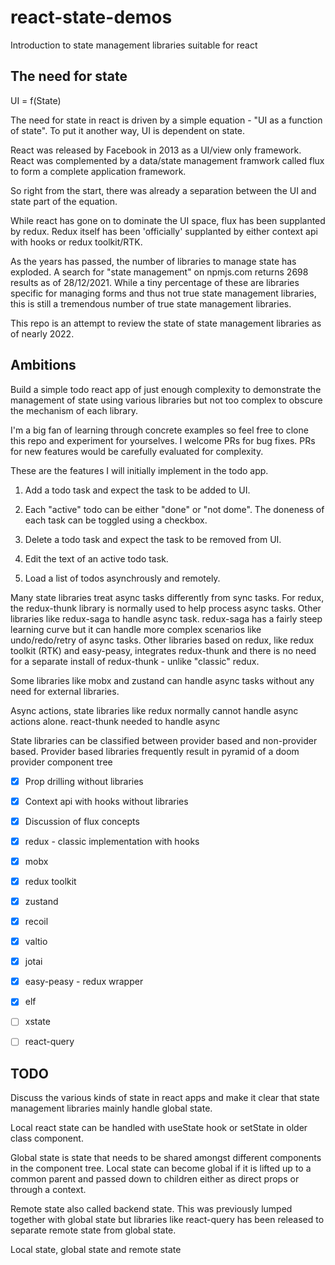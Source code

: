 # react-state-demos

Introduction to state management libraries suitable for react

## The need for state

UI = f(State)

The need for state in react is driven by a simple equation - "UI as a function of state". To put it another way, UI is dependent on state.

React was released by Facebook in 2013 as a UI/view only framework.
React was complemented by a data/state management framwork called flux to form a complete application framework.

So right from the start, there was already a separation between the UI and state part of the equation.

While react has gone on to dominate the UI space, flux has been supplanted by redux. Redux itself has been 'officially' supplanted by either context api with hooks or redux toolkit/RTK.

As the years has passed, the number of libraries to manage state has exploded. A search for "state management" on npmjs.com returns 2698 results as of 28/12/2021.
While a tiny percentage of these are libraries specific for managing forms and thus not true state management libraries, this is still a tremendous number of true state management libraries.

This repo is an attempt to review the state of state management libraries as of nearly 2022.

## Ambitions

Build a simple todo react app of just enough complexity to demonstrate the management of state using various libraries but not too complex to obscure the mechanism of each library.

I'm a big fan of learning through concrete examples so feel free to clone this repo and experiment for yourselves. I welcome PRs for bug fixes. PRs for new features would be carefully evaluated for complexity.

These are the features I will initially implement in the todo app.

1. Add a todo task and expect the task to be added to UI.

2. Each "active" todo can be either "done" or "not dome". The doneness of each task can be toggled using a checkbox.

3. Delete a todo task and expect the task to be removed from UI.

4. Edit the text of an active todo task.

5. Load a list of todos asynchrously and remotely.

Many state libraries treat async tasks differently from sync tasks. For redux, the redux-thunk library is normally used to help process async tasks. Other libraries like redux-saga to handle async task. redux-saga has a fairly steep learning curve but it can handle more complex scenarios like undo/redo/retry of async tasks. Other libraries based on redux, like redux toolkit (RTK) and easy-peasy, integrates redux-thunk and there is no need for a separate install of redux-thunk - unlike "classic" redux.

Some libraries like mobx and zustand can handle async tasks without any need for external libraries.

Async actions, state libraries like redux normally cannot handle async actions alone. react-thunk needed to handle async

State libraries can be classified between provider based and non-provider based. Provider based libraries frequently result in pyramid of a doom provider component tree

- [x] Prop drilling without libraries

- [x] Context api with hooks without libraries

- [x] Discussion of flux concepts

- [x] redux - classic implementation with hooks

- [x] mobx

- [x] redux toolkit

- [x] zustand

- [x] recoil

- [x] valtio

- [x] jotai

- [x] easy-peasy - redux wrapper

- [x] elf

- [ ] xstate

- [ ] react-query

## TODO

Discuss the various kinds of state in react apps and make it clear that state management libraries mainly handle global state.

Local react state can be handled with useState hook or setState in older class component.

Global state is state that needs to be shared amongst different components in the component tree.
Local state can become global if it is lifted up to a common parent and passed down to children either as direct props or through a context.

Remote state also called backend state. This was previously lumped together with global state but libraries like react-query has been released to separate remote state from global state.

Local state, global state and remote state
